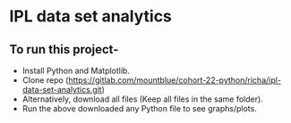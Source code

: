 # IPL data set analytics

## To run this project-
* Install Python and Matplotlib.
* Clone repo (https://gitlab.com/mountblue/cohort-22-python/richa/ipl-data-set-analytics.git)
* Alternatively, download all files (Keep all files in the same folder).
* Run the above downloaded any Python file to see graphs/plots.